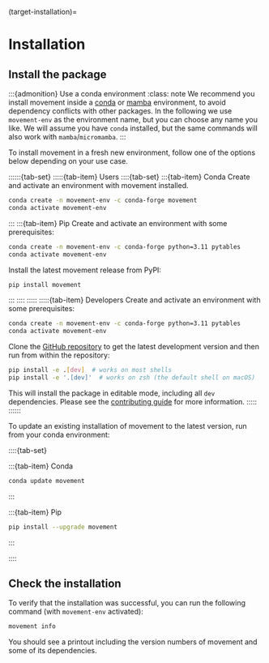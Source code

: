 (target-installation)=
# Installation

## Install the package

:::{admonition} Use a conda environment
:class: note
We recommend you install movement inside a [conda](conda:)
or [mamba](mamba:) environment, to avoid dependency conflicts with other packages. In the following we use `movement-env` as the environment name, but you can choose any name you like.
We will assume you have `conda` installed,
but the same commands will also work with `mamba`/`micromamba`.
:::

To install movement in a fresh new environment, follow one of the options below depending on your use case.

::::::{tab-set}
:::::{tab-item} Users
::::{tab-set}
:::{tab-item} Conda
Create and activate an environment with movement installed.
```sh
conda create -n movement-env -c conda-forge movement
conda activate movement-env
```
:::
:::{tab-item} Pip
Create and activate an environment with some prerequisites:
```sh
conda create -n movement-env -c conda-forge python=3.11 pytables
conda activate movement-env
```

Install the latest movement release from PyPI:
```sh
pip install movement
```
:::
::::
:::::
:::::{tab-item} Developers
Create and activate an environment with some prerequisites:
```sh
conda create -n movement-env -c conda-forge python=3.11 pytables
conda activate movement-env
```

Clone the [GitHub repository](movement-github:) to get the latest development version and then run from within the repository:
```sh
pip install -e .[dev]  # works on most shells
pip install -e '.[dev]'  # works on zsh (the default shell on macOS)
```

This will install the package in editable mode, including all `dev` dependencies.
Please see the [contributing guide](target-contributing) for more information.
:::::
::::::


To update an existing installation of movement to the latest version, run from your conda environment:

::::{tab-set}

:::{tab-item} Conda
```sh
conda update movement
```
:::

:::{tab-item} Pip
```sh
pip install --upgrade movement
```
:::

::::

## Check the installation

To verify that the installation was successful, you can run the following
command (with `movement-env` activated):

```sh
movement info
```

You should see a printout including the version numbers of movement
and some of its dependencies.
